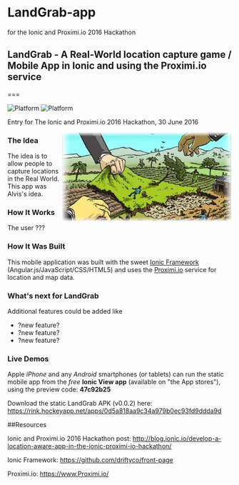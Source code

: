 # LandGrab-app
for the Ionic and Proximi.io 2016 Hackathon

## LandGrab  - A Real-World location capture game / Mobile App in Ionic and using the Proximi.io service
===

![Platform](https://img.shields.io/badge/platform-Android-brightgreen.svg)
![Platform](https://img.shields.io/badge/platform-iOS-blue.svg)

Entry for The Ionic and Proximi.io 2016 Hackathon, 30 June 2016

<img align="right" height="200" src="https://raw.githubusercontent.com/mkobar/LandGrab-app/master/www/img/landgrab1.png">

### The Idea
The idea is to allow people to capture locations in the Real World.  This app was Alvis's idea.

### How It Works
The user ???


### How It Was Built
This mobile application was built with the sweet [Ionic Framework](http://ionicframework.com/) (Angular.js/JavaScript/CSS/HTML5) and uses the [Proximi.io](https://www.Proximi.io/) service for location and map data. 

### What's next for LandGrab
Additional features could be added like 

*   ?new feature?
*   ?new feature? 
*   ?new feature?

### Live Demos
Apple *iPhone* and any *Android* smartphones (or tablets) can run the static mobile app from the _free_ **Ionic View app** (available on "the App stores"), using the preview code: **47c92b25**

Download the static LandGrab APK (v0.0.2) here:  https://rink.hockeyapp.net/apps/0d5a818aa9c34a979b0ec93fd9ddda9d

##Resources

Ionic and Proximi.io 2016 Hackathon post: http://blog.ionic.io/develop-a-location-aware-app-in-the-ionic-proximi-io-hackathon/

Ionic Framework: https://github.com/driftyco/front-page

Proximi.io: https://www.Proximi.io/
